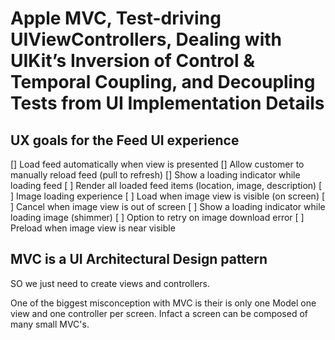  # Apple MVC, Test-driving UIViewControllers, Dealing with UIKit’s Inversion of Control & Temporal Coupling, and Decoupling Tests from UI Implementation Details
 
## UX goals for the Feed UI experience
[] Load feed automatically when view is presented
[] Allow customer to manually reload feed (pull to refresh)
[] Show a loading indicator while loading feed
[ ] Render all loaded feed items (location, image, description)
[ ] Image loading experience
    [ ] Load when image view is visible (on screen)
    [ ] Cancel when image view is out of screen
    [ ] Show a loading indicator while loading image (shimmer)
    [ ] Option to retry on image download error
    [ ] Preload when image view is near visible

## MVC is a UI Architectural Design pattern

SO we just need to create views and controllers.

One of the biggest misconception with MVC is their is only one Model one view and one controller per screen.
Infact a screen can be composed of many small MVC's.


